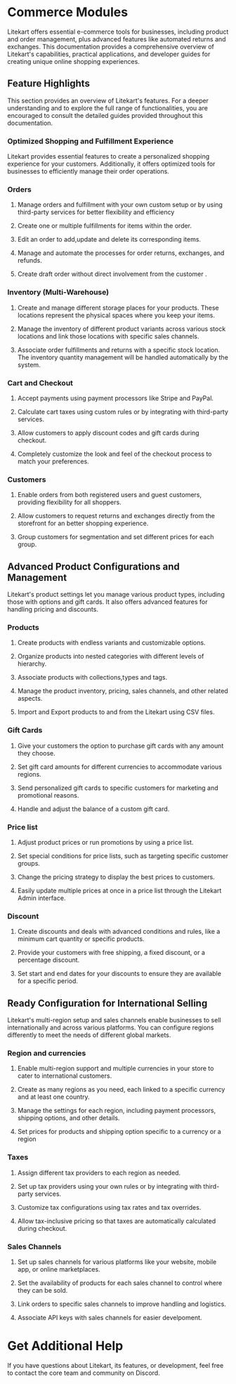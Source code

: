 # Commerce Modules
Litekart offers essential e-commerce tools for businesses, including product and order management, plus advanced features like automated returns and exchanges. This documentation provides a comprehensive overview of Litekart's capabilities, practical applications, and developer guides for creating unique online shopping experiences.

## Feature Highlights
This section provides an overview of Litekart's features. For a deeper understanding and to explore the full range of functionalities, you are encouraged to consult the detailed guides provided throughout this documentation.

### Optimized Shopping and Fulfillment Experience
 Litekart provides essential features to create a personalized shopping experience for your customers. Additionally, it offers optimized tools for businesses to efficiently manage their order operations.

 

### Orders
 1. Manage orders and fulfillment with your own custom setup or by using third-party services for better flexibility and efficiency

 2. Create one or multiple fulfillments for items within the order.

 3. Edit an order to add,update and delete its  corresponding items.

 4. Manage and automate the processes for order returns, exchanges, and refunds.

 5. Create draft order without direct involvement from the customer .

 ### Inventory (Multi-Warehouse)
 1. Create and manage different storage places for your products. These locations represent the physical spaces where you keep your items.

 2. Manage the inventory of different product variants across various stock locations and link those locations with specific sales channels.

 3. Associate order fulfillments and returns with a specific stock location. The inventory quantity management will be handled automatically by the system.

 ### Cart and Checkout
 1. Accept payments using payment processors like Stripe and PayPal.

 2. Calculate cart taxes using custom rules or by integrating with third-party services.

 3. Allow customers to apply discount codes and gift cards during checkout.

 4. Completely customize the look and feel of the checkout process to match your preferences.

### Customers
1. Enable orders from both registered users and guest customers, providing flexibility for all shoppers.
2. Allow customers to request returns and exchanges directly from the storefront for an better shopping experience.

3. Group customers for segmentation and set different prices for each group.

## Advanced Product Configurations and Management
Litekart's product settings let you manage various product types, including those with options and gift cards. It also offers advanced features for handling pricing and discounts.

### Products
1. Create products with endless variants and customizable options.

2. Organize products into nested categories with different levels of hierarchy.

3. Associate products with collections,types and tags.

4. Manage the product inventory, pricing, sales channels, and other related aspects.

5. Import and Export products to and from the Litekart using CSV files.

### Gift Cards
1. Give your customers the option to purchase gift cards with any amount they choose.

2. Set gift card amounts for different currencies to accommodate various regions.

3. Send personalized gift cards to specific customers for marketing and promotional reasons.

4. Handle and adjust the balance of a custom gift card.

### Price list
 1. Adjust product prices or run promotions by using a price list.

 2. Set special conditions for price lists, such as targeting specific customer groups.

 3. Change the pricing strategy to display the best prices to customers.

 4. Easily update multiple prices at once in a price list through the Litekart Admin interface.

 ### Discount
 1. Create discounts and deals with advanced conditions and rules, like a minimum cart quantity or specific products.

 2. Provide your customers with free shipping, a fixed discount, or a percentage discount.

 3. Set start and end dates for your discounts to ensure they are available for a specific period.

 ## Ready Configuration for International Selling

Litekart's multi-region setup and sales channels enable businesses to sell internationally and across various platforms. You can configure regions differently to meet the needs of different global markets.

### Region and currencies
1. Enable multi-region support and multiple currencies in your store to cater to international customers.


2. Create as many regions as you need, each linked to a specific currency and at least one country.


3. Manage the settings for each region, including payment processors, shipping options, and other details.


4. Set prices for products and shipping option specific to a currency or a region

### Taxes
1. Assign different tax providers to each region as needed.

2. Set up tax providers using your own rules or by integrating with third-party services.

3. Customize tax configurations using tax rates and tax overrides.

4. Allow tax-inclusive pricing so that taxes are automatically calculated during checkout.

### Sales Channels
 
1. Set up sales channels for various platforms like your website, mobile app, or online marketplaces.

2. Set the availability of products for each sales channel to control where they can be sold.

3. Link orders to specific sales channels to improve handling and logistics.

4. Associate API keys with sales channels for easier develpoment.

# Get Additional Help

If you have questions about Litekart, its features, or development, feel free to contact the core team and community on Discord.